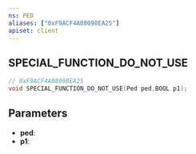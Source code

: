 ```yaml
---
ns: PED
aliases: ["0xF9ACF4A08098EA25"]
apiset: client
---
```

## SPECIAL_FUNCTION_DO_NOT_USE

```c
// 0xF9ACF4A08098EA25
void SPECIAL_FUNCTION_DO_NOT_USE(Ped ped,BOOL p1);
```


## Parameters
* **ped**:
* **p1**: